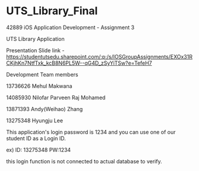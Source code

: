 # UTS_Library_Final

42889 iOS Application Development - Assignment 3

UTS Library Application

Presentation Slide link - https://studentutsedu.sharepoint.com/:p:/s/IOSGroupAssignments/EXOx31RCKjhKn7NtfTxk_kcB8N6PL5W--qG4D_zSyYiTSw?e=TefeH7

Development Team members

13736626 Mehul Makwana

14085930 Nilofar Parveen Raj Mohamed

13871393 Andy(Weihao) Zhang

13275348 Hyungju Lee



This application's login password is 1234 and you can use one of our student ID as a Login ID.  

ex) ID: 13275348 PW:1234


this login function is not connected to actual database to verify.


